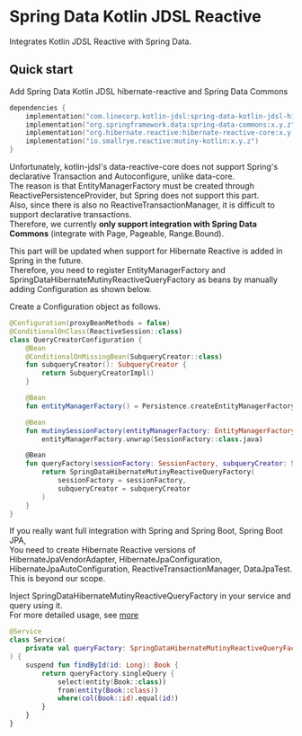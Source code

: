 # Spring Data Kotlin JDSL Reactive

Integrates Kotlin JDSL Reactive with Spring Data.

## Quick start

Add Spring Data Kotlin JDSL hibernate-reactive and Spring Data Commons

```kotlin
dependencies {
    implementation("com.linecorp.kotlin-jdsl:spring-data-kotlin-jdsl-hibernate-reactive:x.y.z")
    implementation("org.springframework.data:spring-data-commons:x.y.z")
    implementation("org.hibernate.reactive:hibernate-reactive-core:x.y.z")
    implementation("io.smallrye.reactive:mutiny-kotlin:x.y.z")
}
```
Unfortunately, kotlin-jdsl's data-reactive-core does not support Spring's declarative Transaction and Autoconfigure, unlike data-core.  
The reason is that EntityManagerFactory must be created through ReactivePersistenceProvider, but Spring does not support this part.  
Also, since there is also no ReactiveTransactionManager, it is difficult to support declarative transactions.  
Therefore, we currently **only support integration with Spring Data Commons** (integrate with Page, Pageable, Range.Bound).

This part will be updated when support for Hibernate Reactive is added in Spring in the future.  
Therefore, you need to register EntityManagerFactory and SpringDataHibernateMutinyReactiveQueryFactory as beans by manually adding Configuration as shown below.

Create a Configuration object as follows.

```kotlin
@Configuration(proxyBeanMethods = false)
@ConditionalOnClass(ReactiveSession::class)
class QueryCreatorConfiguration {
    @Bean
    @ConditionalOnMissingBean(SubqueryCreator::class)
    fun subqueryCreator(): SubqueryCreator {
        return SubqueryCreatorImpl()
    }

    @Bean
    fun entityManagerFactory() = Persistence.createEntityManagerFactory("persistenceUnitName")

    @Bean
    fun mutinySessionFactory(entityManagerFactory: EntityManagerFactory) =
        entityManagerFactory.unwrap(SessionFactory::class.java)

    @Bean
    fun queryFactory(sessionFactory: SessionFactory, subqueryCreator: SubqueryCreator): SpringDataHibernateMutinyReactiveQueryFactory {
        return SpringDataHibernateMutinyReactiveQueryFactory(
            sessionFactory = sessionFactory,
            subqueryCreator = subqueryCreator
        )
    }
}
```

If you really want full integration with Spring and Spring Boot, Spring Boot JPA,  
You need to create Hibernate Reactive versions of HibernateJpaVendorAdapter, HibernateJpaConfiguration, HibernateJpaAutoConfiguration, ReactiveTransactionManager, DataJpaTest.  
This is beyond our scope.

Inject SpringDataHibernateMutinyReactiveQueryFactory in your service and query using it.  
For more detailed usage, see [more](../../reactive-core/README.md#Quick-Start)

```kotlin
@Service
class Service(
    private val queryFactory: SpringDataHibernateMutinyReactiveQueryFactory,
) {
    suspend fun findById(id: Long): Book {
        return queryFactory.singleQuery {
            select(entity(Book::class))
            from(entity(Book::class))
            where(col(Book::id).equal(id))
        }
    }
}
```
```
